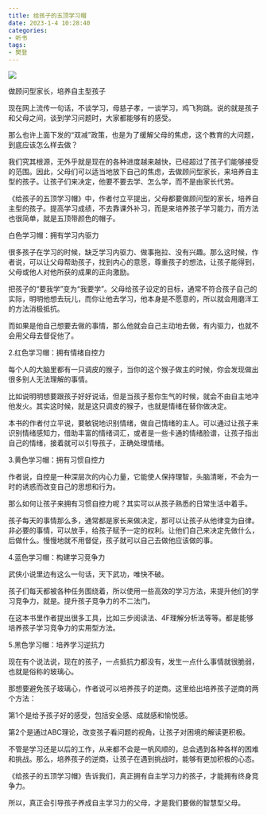 ```yaml
---
title: 给孩子的五顶学习帽
date: 2023-1-4 10:28:40
categories: 
- 听书
tags:
- 樊登
---
```


![](https://jsd.cdn.zzko.cn/gh/webcrack4/blog@blog/source/_posts/微信图片_20230104104818.jpg)

做顾问型家长，培养自主型孩子


现在网上流传一句话，不谈学习，母慈子孝，一谈学习，鸡飞狗跳。说的就是孩子和父母之间，谈到学习问题时，大家都能够有的感受。



那么也许上面下发的“双减”政策，也是为了缓解父母的焦虑，这个教育的大问题，到底应该怎么样去做？



我们究其根源，无外乎就是现在的各种进度越来越快，已经超过了孩子们能够接受的范围。因此，父母们可以适当地放下自己的焦虑，去做顾问型家长，来培养自主型的孩子。让孩子们来决定，他要不要去学、怎么学，而不是由家长代劳。






《给孩子的五顶学习帽》中，作者付立平提出，父母都要做顾问型的家长，培养自主型的孩子。提高学习成绩，不去靠课外补习，而是来培养孩子学习能力，而方法也很简单，就是五顶带颜色的帽子。



白色学习帽：拥有学习内驱力





很多孩子在学习的时候，缺乏学习内驱力、做事拖拉、没有兴趣。那么这时候，作者说，可以让父母帮助孩子，找到内心的意愿，尊重孩子的想法，让孩子能得到，父母或他人对他所获的成果的正向激励。



把孩子的“要我学”变为“我要学”。父母给孩子设定的目标，通常不符合孩子自己的实际，明明他想去玩儿，而你让他去学习，他本身是不愿意的，所以就会用磨洋工的方法消极抵抗。



而如果是他自己想要去做的事情，那么他就会自己主动地去做，有内驱力，也就不会用父母去督促他了。



2.红色学习帽：拥有情绪自控力






每个人的大脑里都有一只调皮的猴子，当你的这个猴子做主的时候，你会发现做出很多别人无法理解的事情。



比如说明明想要跟孩子好好说话，但是当孩子惹你生气的时候，就会不由自主地冲他发火。其实这时候，就是这只调皮的猴子，也就是情绪在替你做决定。



本书的作者付立平说，要敏锐地识别情绪，做自己情绪的主人。可以通过让孩子来识别情绪感知力，借助丰富的情绪词汇，或者是一些卡通的情绪脸谱，让孩子指出自己的情绪，接着就可以引导孩子，正确处理情绪。



3.黄色学习帽：拥有习惯自控力






作者说，自控是一种深层次的内心力量，它能使人保持理智，头脑清晰，不会为一时的诱惑而改变自己的思想和行为。



那么如何让孩子来拥有习惯自控力呢？其实可以从孩子熟悉的日常生活中着手。



孩子每天的事情那么多，通常都是家长来做决定，那可以让孩子从他律变为自律。非必要的事情，可以放手，给孩子赋予一定的权利。让他们自己来决定先做什么，后做什么。慢慢地就不用督促，孩子就可以自己去做他应该做的事。



4.蓝色学习帽：构建学习竞争力






武侠小说里边有这么一句话，天下武功，唯快不破。



孩子们每天都被各种任务围绕着，所以使用一些高效的学习方法，来提升他们的学习竞争力，就是。提升孩子竞争力的不二法门。



在这本书里作者提出很多工具，比如三步阅读法、4F理解分析法等等。都是能够培养孩子学习竞争力的实用型方法。



5.黑色学习帽：培养学习逆抗力






现在有个说法说，现在的孩子，一点抵抗力都没有，发生一点什么事情就很脆弱，也就是俗称的玻璃心。



那想要避免孩子玻璃心，作者说可以培养孩子的逆商。这里给出培养孩子逆商的两个方法：



第1个是给予孩子好的感受，包括安全感、成就感和愉悦感。

第2个是通过ABC理论，改变孩子看问题的视角，让孩子对困境的解读更积极。



不管是学习还是以后的工作，从来都不会是一帆风顺的，总会遇到各种各样的困难和挑战。那么，培养孩子的逆商，让孩子在遇到挑战时，能够有更加积极的心态。



《给孩子的五顶学习帽》告诉我们，真正拥有自主学习力的孩子，才能拥有终身竞争力。



所以，真正会引导孩子养成自主学习力的父母，才是我们要做的智慧型父母。
